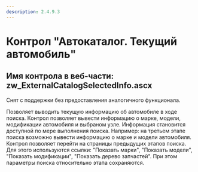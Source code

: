 ```yaml
---
description: 2.4.9.3
---
```


# Контрол "Автокаталог. Текущий автомобиль"

## Имя контрола в веб-части: zw\_ExternalCatalogSelectedInfo.ascx

Снят с поддержки без предоставления аналогичного функционала.

Позволяет выводить текущую информацию об автомобиле в ходе поиска. Контрол позволяет вывести информацию о марке, модели, модификации автомобиля и выбраном узле. Информация становится доступной по мере выполнения поиска. Например: на третьем этапе поиска возможно вывести информацию о марке и модели автомобиля. Контрол позволяет перейти на страницы предыдущих этапов поиска. Для этого используются ссылки: "Показать марки", "Показать модели", "Показать модификации", "Показать дерево запчастей". При этом параметры поиска относительно этапа сохраняются.

